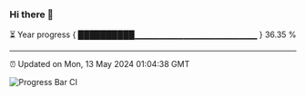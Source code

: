 ### Hi there 👋

⏳ Year progress { ██████████▁▁▁▁▁▁▁▁▁▁▁▁▁▁▁▁▁▁▁▁ } 36.35 %

---

⏰ Updated on Mon, 13 May 2024 01:04:38 GMT

![Progress Bar CI](https://github.com/liununu/liununu/workflows/Progress%20Bar%20CI/badge.svg)
